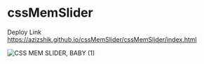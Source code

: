 # cssMemSlider

Deploy Link https://azizshik.github.io/cssMemSlider/cssMemSlider/index.html

![CSS MEM SLIDER, BABY (1)](https://user-images.githubusercontent.com/68865224/137598982-82abeacc-6b79-46f1-bf5f-3f490ad86ba2.gif)
